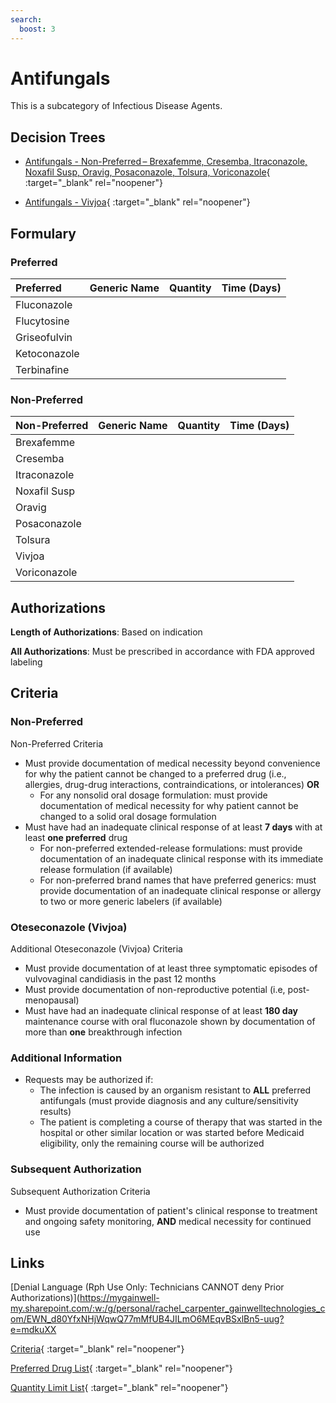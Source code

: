 ```yaml
---
search:
  boost: 3
---
```


# Antifungals

This is a subcategory of Infectious Disease Agents.

## Decision Trees

- [Antifungals - Non-Preferred – Brexafemme, Cresemba, Itraconazole, Noxafil Susp, Oravig, Posaconazole, Tolsura, Voriconazole](https://forms.office.com/Pages/ResponsePage.aspx?id=nPhjxpvvj0G9PUHkbAzgaN9UYz8EqmlIs3_TYn4TbXBUNzZUUFFaSlQ0WkZWSjVQMTM3Ujc1RzYwSiQlQCNjPTEkJUAjdD1n){ :target="_blank" rel="noopener"}

- [Antifungals - Vivjoa](https://forms.office.com/Pages/ResponsePage.aspx?id=nPhjxpvvj0G9PUHkbAzgaN9UYz8EqmlIs3_TYn4TbXBUQjZQSEpaT1BJREUzQU5OT1BCVzE2WkRWRiQlQCNjPTEkJUAjdD1n){ :target="_blank" rel="noopener"}

## Formulary

### Preferred

| Preferred    | Generic Name | Quantity | Time (Days) |
|:-------------|:-------------|:--------:|:-----------:|
| Fluconazole  |              |          |             |
| Flucytosine  |              |          |             |
| Griseofulvin |              |          |             |
| Ketoconazole |              |          |             |
| Terbinafine  |              |          |             |

### Non-Preferred

| Non-Preferred | Generic Name | Quantity | Time (Days) |
|:--------------|:-------------|:--------:|:-----------:|
| Brexafemme    |              |          |             |
| Cresemba      |              |          |             |
| Itraconazole  |              |          |             |
| Noxafil Susp  |              |          |             |
| Oravig        |              |          |             |
| Posaconazole  |              |          |             |
| Tolsura       |              |          |             |
| Vivjoa        |              |          |             |
| Voriconazole  |              |          |             |

## Authorizations

**Length of Authorizations**: Based on indication

**All Authorizations**: Must be prescribed in accordance with FDA approved labeling

## Criteria

### Non-Preferred

Non-Preferred Criteria

- Must provide documentation of medical necessity beyond convenience for why the patient cannot be changed to a preferred drug (i.e., allergies, drug-drug interactions, contraindications, or intolerances) **OR**
    - For any nonsolid oral dosage formulation: must provide documentation of medical necessity for why patient cannot be changed to a solid oral dosage formulation
- Must have had an inadequate clinical response of at least **7 days** with at least **one preferred** drug
    - For non-preferred extended-release formulations: must provide documentation of an inadequate clinical response with its immediate release formulation (if available)
    - For non-preferred brand names that have preferred generics: must provide documentation of an inadequate clinical response or allergy to two or more generic labelers (if available)

### Oteseconazole (Vivjoa)

Additional Oteseconazole (Vivjoa) Criteria

- Must provide documentation of at least three symptomatic episodes of vulvovaginal candidiasis in the past 12 months
- Must provide documentation of non-reproductive potential (i.e, post-menopausal)
- Must have had an inadequate clinical response of at least **180 day** maintenance course with oral fluconazole shown by documentation of more than **one** breakthrough infection 

### Additional Information

- Requests may be authorized if:
    - The infection is caused by an organism resistant to **ALL** preferred antifungals (must provide diagnosis and any culture/sensitivity results)
    - The patient is completing a course of therapy that was started in the hospital or other similar location or was started before Medicaid eligibility, only the remaining course will be authorized


### Subsequent Authorization

Subsequent Authorization Criteria

- Must provide documentation of patient's clinical response to treatment and ongoing safety monitoring, **AND** medical necessity for continued use

## Links

[Denial Language (Rph Use Only: Technicians CANNOT deny Prior Authorizations)](https://mygainwell-my.sharepoint.com/:w:/g/personal/rachel_carpenter_gainwelltechnologies_com/EWN_d80YfxNHjWqwQ77mMfUB4JILmO6MEqvBSxlBn5-uug?e=mdkuXX

[Criteria](https://medicaid.ohio.gov/static/PHM/drug-coverage/20230701+UPDL+Criteria+_v1_FINAL.approved.pdf#page=82){ :target="_blank" rel="noopener"}

[Preferred Drug List](https://medicaid.ohio.gov/static/PHM/drug-coverage/20230701_UPDL_FINAL_ODM.approved.v2.pdf#page=27){ :target="_blank" rel="noopener"}

[Quantity Limit List](https://pharmacy.medicaid.ohio.gov/sites/default/files/20230101_Ohio_Medicaid_Quantity_Document_APPROVED.pdf){ :target="_blank" rel="noopener"}
